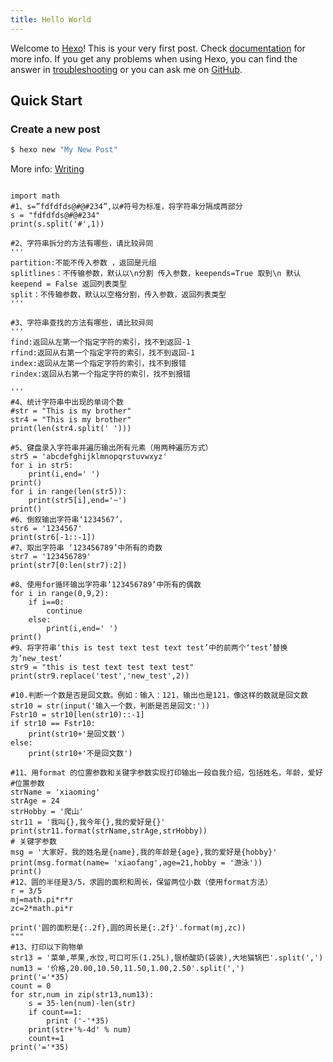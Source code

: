 ```yaml
---
title: Hello World
---
```

Welcome to [Hexo](https://hexo.io/)! This is your very first post. Check [documentation](https://hexo.io/docs/) for more info. If you get any problems when using Hexo, you can find the answer in [troubleshooting](https://hexo.io/docs/troubleshooting.html) or you can ask me on [GitHub](https://github.com/hexojs/hexo/issues).

## Quick Start

### Create a new post

``` bash
$ hexo new "My New Post"
```

More info: [Writing](https://hexo.io/docs/writing.html)

```

import math
#1、s=”fdfdfds@#@#234”,以#符号为标准，将字符串分隔成两部分
s = "fdfdfds@#@#234"
print(s.split('#',1))

#2、字符串拆分的方法有哪些，请比较异同
'''
partition:不能不传入参数 ，返回是元组
splitlines：不传输参数，默认以\n分割 传入参数，keepends=True 取到\n 默认keepend = False 返回列表类型
split：不传输参数，默认以空格分割，传入参数，返回列表类型
'''

#3、字符串查找的方法有哪些，请比较异同
'''
find:返回从左第一个指定字符的索引，找不到返回-1
rfind:返回从右第一个指定字符的索引，找不到返回-1
index:返回从左第一个指定字符的索引，找不到报错
rindex:返回从右第一个指定字符的索引，找不到报错

'''
#4、统计字符串中出现的单词个数
#str = "This is my brother"
str4 = "This is my brother"
print(len(str4.split(' ')))

#5、键盘录入字符串并遍历输出所有元素（用两种遍历方式）
str5 = 'abcdefghijklmnopqrstuvwxyz'
for i in str5:
    print(i,end=' ')
print()
for i in range(len(str5)):
    print(str5[i],end='~')
print()
#6、倒叙输出字符串‘1234567’，
str6 = '1234567'
print(str6[-1::-1])
#7、取出字符串 ‘123456789’中所有的奇数
str7 = '123456789'
print(str7[0:len(str7):2])

#8、使用for循环输出字符串‘123456789’中所有的偶数
for i in range(0,9,2):
    if i==0:
        continue
    else:
        print(i,end=' ')
print()
#9、将字符串‘this is test text test text test’中的前两个‘test’替换为’new_test’
str9 = "this is test text test text test"
print(str9.replace('test','new_test',2))

#10.判断一个数是否是回文数。例如：输入：121，输出也是121，像这样的数就是回文数
str10 = str(input('输入一个数，判断是否是回文:'))
Fstr10 = str10[len(str10)::-1]
if str10 == Fstr10:
    print(str10+'是回文数')
else:
    print(str10+'不是回文数')

#11、用format 的位置参数和关键字参数实现打印输出一段自我介绍，包括姓名，年龄，爱好
#位置参数
strName = 'xiaoming'
strAge = 24
strHobby = '爬山'
str11 = '我叫{},我今年{},我的爱好是{}'
print(str11.format(strName,strAge,strHobby))
# 关键字参数
msg = '大家好，我的姓名是{name},我的年龄是{age},我的爱好是{hobby}'
print(msg.format(name= 'xiaofang',age=21,hobby = '游泳'))
print()
#12、圆的半径是3/5，求圆的面积和周长，保留两位小数（使用format方法）
r = 3/5
mj=math.pi*r*r
zc=2*math.pi*r

print('圆的面积是{:.2f},圆的周长是{:.2f}'.format(mj,zc))
"""
#13、打印以下购物单
str13 = '菜单,苹果,水饺,可口可乐(1.25L),银桥酸奶(袋装),大地猫锅巴'.split(',')
num13 = '价格,20.00,10.50,11.50,1.00,2.50'.split(',')
print('='*35)
count = 0
for str,num in zip(str13,num13):
    s = 35-len(num)-len(str)
    if count==1:
        print ('-'*35)
    print(str+'%-4d' % num)
    count+=1
print('='*35)
```



